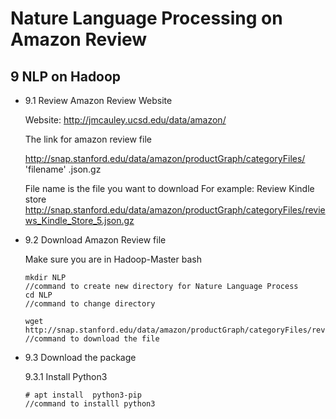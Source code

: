 # Nature Language Processing on Amazon Review
   
## 9 NLP on Hadoop 

* 9.1 Review Amazon Review Website  
        
   Website: 
   http://jmcauley.ucsd.edu/data/amazon/
    
   The link for amazon review file
   
   http://snap.stanford.edu/data/amazon/productGraph/categoryFiles/ 'filename' .json.gz
    
   File name is the file you want to download
   For example:
   Review Kindle store
   http://snap.stanford.edu/data/amazon/productGraph/categoryFiles/reviews_Kindle_Store_5.json.gz
    

* 9.2 Download Amazon Review file 
    
   Make sure you are in Hadoop-Master bash
   
   ```
   mkdir NLP
   //command to create new directory for Nature Language Process
   cd NLP
   //command to change directory
   ``` 
        
   ```
   wget http://snap.stanford.edu/data/amazon/productGraph/categoryFiles/reviews_Musical_Instruments_5.json.gz
   //command to download the file

* 9.3 Download the package

   9.3.1 Install Python3
   ```
   # apt install  python3-pip
   //command to installl python3
   ```
   
